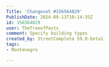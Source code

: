 ```yaml
---
Title: 'Changeset #156564829'
PublishDate: 2024-09-13T10:14:35Z
id: 156564829
user: TheTreeofPasts
comment: Specify building types
created_by: StreetComplete 59.0-beta1
tags:
- Montenegro

---
```

